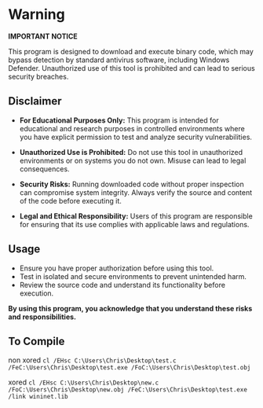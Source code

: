 # Warning

**IMPORTANT NOTICE**

This program is designed to download and execute binary code, which may bypass detection by standard antivirus software, including Windows Defender. Unauthorized use of this tool is prohibited and can lead to serious security breaches.

## Disclaimer

- **For Educational Purposes Only:** This program is intended for educational and research purposes in controlled environments where you have explicit permission to test and analyze security vulnerabilities.

- **Unauthorized Use is Prohibited:** Do not use this tool in unauthorized environments or on systems you do not own. Misuse can lead to legal consequences.

- **Security Risks:** Running downloaded code without proper inspection can compromise system integrity. Always verify the source and content of the code before executing it.

- **Legal and Ethical Responsibility:** Users of this program are responsible for ensuring that its use complies with applicable laws and regulations.

## Usage

- Ensure you have proper authorization before using this tool.
- Test in isolated and secure environments to prevent unintended harm.
- Review the source code and understand its functionality before execution.

**By using this program, you acknowledge that you understand these risks and responsibilities.**

## To Compile
non xored
```cl /EHsc C:\Users\Chris\Desktop\test.c /FeC:\Users\Chris\Desktop\test.exe /FoC:\Users\Chris\Desktop\test.obj```

xored
```cl /EHsc C:\Users\Chris\Desktop\new.c /FoC:\Users\Chris\Desktop\new.obj /FeC:\Users\Chris\Desktop\test.exe /link wininet.lib```
